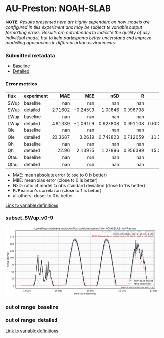 # AU-Preston: NOAH-SLAB

**NOTE:** *Results presented here are highly dependent on how models are configured in this experiment and may be subject to variable output formatting errors. Results are not intended to indicate the quality of any individual model, but to help participants better understand and improve modelling approaches in different urban environments.*

### Submitted metadata

- [Baseline](NOAH-SLAB_AU-Preston_baseline_attrs.md)
- [Detailed](NOAH-SLAB_AU-Preston_detailed_attrs.md)

### Error metrics

| flux   | experiment   |       MAE |       MBE |        nSD |          R |        5th |      95th |      RMSE |       cRMSE |      AMBE |        1-nSD |          1-R |   nSkewness |   nKurtosis |     Overlap |
|:-------|:-------------|----------:|----------:|-----------:|-----------:|-----------:|----------:|----------:|------------:|----------:|-------------:|-------------:|------------:|------------:|------------:|
| SWup   | baseline     | nan       | nan       | nan        | nan        | nan        | nan       | nan       | nan         | nan       | nan          | nan          | nan         | nan         | nan         |
| SWup   | detailed     |   2.71602 |  -0.24599 |   1.00846  |   0.996798 |   0.54     |   1.4705  |   3.77269 |   0.0808008 |   0.24599 |   0.00846092 |   0.00320151 |   0.0134996 |   0.0252883 |   0.0588356 |
| LWup   | baseline     | nan       | nan       | nan        | nan        | nan        | nan       | nan       | nan         | nan       | nan          | nan          | nan         | nan         | nan         |
| LWup   | detailed     |   4.91339 |  -1.09109 |   0.928808 |   0.991108 |   0.602112 |   7.07294 |   6.27048 |   0.146924  |   1.09109 |   0.0711936  |   0.00889227 |   0.0254928 |   0.0350675 |   0.0608206 |
| Qle    | baseline     | nan       | nan       | nan        | nan        | nan        | nan       | nan       | nan         | nan       | nan          | nan          | nan         | nan         | nan         |
| Qle    | detailed     |  20.3687  |   3.2619  |   0.742803 |   0.712059 |  11.7028   |  15.9879  |  34.4657  |   0.702793  |   3.2619  |   0.257198   |   0.287941   |   0.0625006 |   0.458454  |   0.220101  |
| Qh     | baseline     | nan       | nan       | nan        | nan        | nan        | nan       | nan       | nan         | nan       | nan          | nan          | nan         | nan         | nan         |
| Qh     | detailed     |  22.96    |   2.13975 |   1.22896  |   0.956399 |  15.3743   |  57.0995  |  36.7248  |   0.39949   |   2.13975 |   0.228964   |   0.0436009  |   0.0192892 |   0.0235036 |   0.166984  |
| Qtau   | baseline     | nan       | nan       | nan        | nan        | nan        | nan       | nan       | nan         | nan       | nan          | nan          | nan         | nan         | nan         |
| Qtau   | detailed     | nan       | nan       | nan        | nan        | nan        | nan       | nan       | nan         | nan       | nan          | nan          | nan         | nan         | nan         |

 - MAE: mean absolute error (close to 0 is better)
 - MBE: mean bias error (close to 0 is better)
 - NSD: ratio of model to obs standard deviation (close to 1 is better)
 - R: Pearson's correlation (close to 1 is better)
 - all others: closer to 0 is better

[Link to variable definitions](../modelattrs/variable_definitions.md)

### <a name="subset_swup_v0-9"></a>subset_SWup_v0-9
[![NOAH-SLAB_AU-Preston_subset_SWup_v0-9.png](NOAH-SLAB_AU-Preston_subset_SWup_v0-9.png)](NOAH-SLAB_AU-Preston_subset_SWup_v0-9.png)

### out of range: baseline


### out of range: detailed



[Link to variable definitions](../modelattrs/variable_definitions.md)


